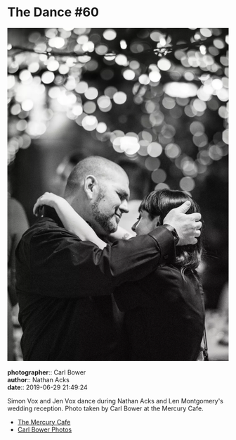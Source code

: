 # The Dance #60

![Simon and Jen Vox dance](assets/2019-06-29-set-4-the-dance-60.webp)

**photographer**:: Carl Bower  
**author**:: Nathan Acks  
**date**:: 2019-06-29 21:49:24

Simon Vox and Jen Vox dance during Nathan Acks and Len Montgomery's wedding reception. Photo taken by Carl Bower at the Mercury Cafe.

* [The Mercury Cafe](http://mercurycafe.com)
* [Carl Bower Photos](https://carlbowerphotos.com)
